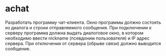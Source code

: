 # achat
Разработать программу чат-клиента. Окно программы должно состоять из
диалога и строки отправляемого сообщения.
При подключении к серверу программа должна выдать диалоговое окно, в
котором необходимо ввести nickname (псевдоним пользователя) и IP адрес сервера.
При отключении от сервера (обрыве связи) должно выводится сообщение.
